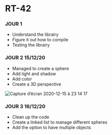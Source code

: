 # RT-42
### JOUR 1
- Understand the librairy
- Figure it out how to compile
- Testing the librairy
### JOUR 2 15/12/20
- Managed to create a sphere
- Add light and shadow
- Add color
- Create a 3D perspective

![Capture d’écran 2020-12-15 à 23 14 17](https://user-images.githubusercontent.com/55030071/102263445-c0767900-3f2d-11eb-9ee2-102ccb64e850.png)

### JOUR 3 16/12/20
- Clean up the code
- Create a linked list to manage different spheres
- Add the option to have multiple objects 

